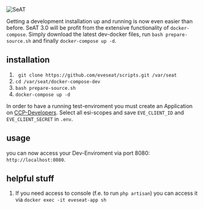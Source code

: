 ![SeAT](https://i.imgur.com/M5kW8wi.png)

Getting a development installation up and running is now even easier than before. 
SeAT 3.0 will be profit from the extensive functionality of `docker-compose`.
Simply download the latest dev-docker files, run `bash prepare-source.sh` and finally `docker-compose up -d`.


## installation

1. ` git clone https://github.com/eveseat/scripts.git /var/seat`
2. `cd /var/seat/docker-compose-dev`
3. `bash prepare-source.sh`
4. `docker-compose up -d`

In order to have a running test-enviroment you must create an Application on 
[CCP-Developers](https://developers.eveonline.com/). Select all esi-scopes and save `EVE_CLIENT_ID` and
`EVE_CLIENT_SECRET` in `.env`.

## usage

you can now access your Dev-Enviroment via port 8080: `http://localhost:8080`.

## helpful stuff

1. If you need access to console (f.e. to run `php artisan`) you can access it via `docker exec -it eveseat-app sh`